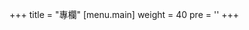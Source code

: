 +++
title = "專欄"
[menu.main]
  weight = 40
  pre = '<i aria-hidden="true" class="fas fa-fw fa-columns"></i>'
+++
